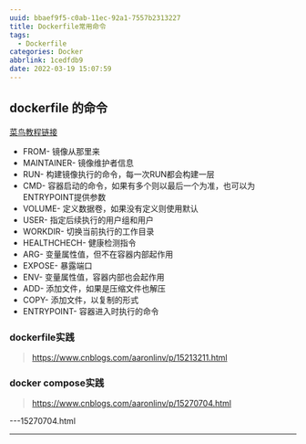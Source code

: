 ```yaml
---
uuid: bbaef9f5-c0ab-11ec-92a1-7557b2313227
title: Dockerfile常用命令
tags:
  - Dockerfile
categories: Docker
abbrlink: 1cedfdb9
date: 2022-03-19 15:07:59
---
```


## dockerfile 的命令
[菜鸟教程链接](https://www.runoob.com/docker/docker-dockerfile.html)

- FROM- 镜像从那里来
- MAINTAINER- 镜像维护者信息
- RUN- 构建镜像执行的命令，每一次RUN都会构建一层
- CMD- 容器启动的命令，如果有多个则以最后一个为准，也可以为ENTRYPOINT提供参数
- VOLUME- 定义数据卷，如果没有定义则使用默认
- USER- 指定后续执行的用户组和用户
- WORKDIR- 切换当前执行的工作目录
- HEALTHCHECH- 健康检测指令
- ARG- 变量属性值，但不在容器内部起作用
- EXPOSE- 暴露端口
- ENV- 变量属性值，容器内部也会起作用
- ADD- 添加文件，如果是压缩文件也解压
- COPY- 添加文件，以复制的形式
- ENTRYPOINT- 容器进入时执行的命令

### dockerfile实践
> https://www.cnblogs.com/aaronlinv/p/15213211.html

### docker compose实践
> https://www.cnblogs.com/aaronlinv/p/15270704.html


---15270704.html


---